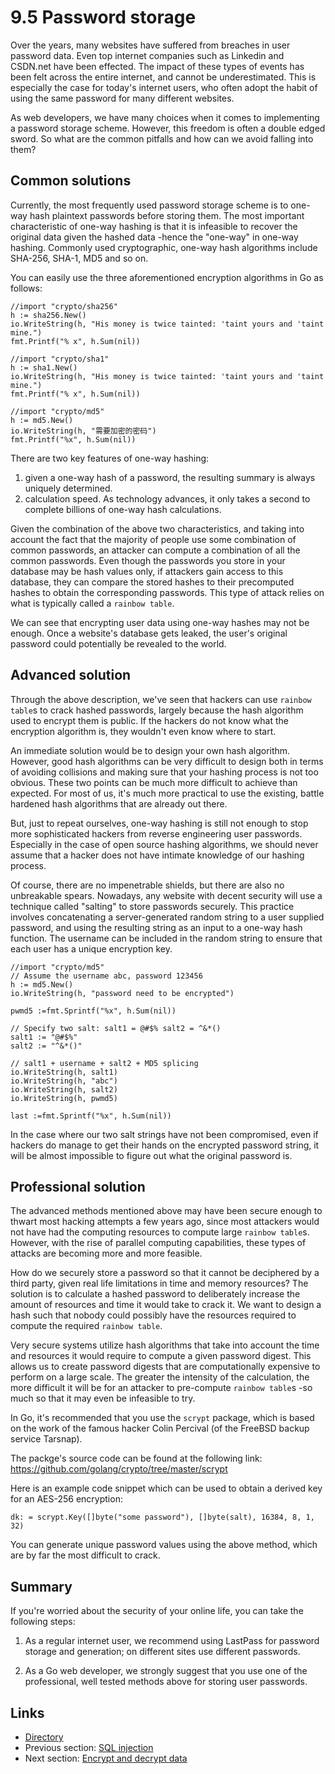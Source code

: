 # 9.5 Password storage

Over the years, many websites have suffered from breaches in user password data. Even top internet companies such as Linkedin and CSDN.net have been effected. The impact of these types of events has been felt across the entire internet, and cannot be underestimated. This is especially the case for today's internet users, who often adopt the habit of using the same password for many different websites.

As web developers, we have many choices when it comes to implementing a password storage scheme. However, this freedom is often a double edged sword. So what are the common pitfalls and how can we avoid falling into them?

## Common solutions

Currently, the most frequently used password storage scheme is to one-way hash plaintext passwords before storing them. The most important characteristic of one-way hashing is that it is infeasible to recover the original data given the hashed data -hence the "one-way" in one-way hashing. Commonly used cryptographic, one-way hash algorithms include SHA-256, SHA-1, MD5 and so on.

You can easily use the three aforementioned encryption algorithms in Go as follows:

	//import "crypto/sha256"
	h := sha256.New()
	io.WriteString(h, "His money is twice tainted: 'taint yours and 'taint mine.")
	fmt.Printf("% x", h.Sum(nil))

	//import "crypto/sha1"
	h := sha1.New()
	io.WriteString(h, "His money is twice tainted: 'taint yours and 'taint mine.")
	fmt.Printf("% x", h.Sum(nil))

	//import "crypto/md5"
	h := md5.New()
	io.WriteString(h, "需要加密的密码")
	fmt.Printf("%x", h.Sum(nil))

There are two key features of one-way hashing: 

1) given a one-way hash of a password, the resulting summary is always uniquely determined.
2) calculation speed. As technology advances, it only takes a second to complete billions of one-way hash calculations.

Given the combination of the above two characteristics, and taking into account the fact that the majority of people use some combination of common passwords, an attacker can compute a combination of all the common passwords. Even though the passwords you store in your database may be hash values only, if attackers gain access to this database, they can compare the stored hashes to their precomputed hashes to obtain the corresponding passwords. This type of attack relies on what is typically called a `rainbow table`.

We can see that encrypting user data using one-way hashes may not be enough. Once a website's database gets leaked, the user's original password could potentially be revealed to the world.

## Advanced solution

Through the above description, we've seen that hackers can use `rainbow table`s to crack hashed passwords, largely because the hash algorithm used to encrypt them is public. If the hackers do not know what the encryption algorithm is, they wouldn't even know where to start.

An immediate solution would be to design your own hash algorithm. However, good hash algorithms can be very difficult to design both in terms of avoiding collisions and making sure that your hashing process is not too obvious. These two points can be much more difficult to achieve than expected. For most of us, it's much more practical to use the existing, battle hardened hash algorithms that are already out there.

But, just to repeat ourselves, one-way hashing is still not enough to stop more sophisticated hackers from reverse engineering user passwords. Especially in the case of open source hashing algorithms, we should never assume that a hacker does not have intimate knowledge of our hashing process. 

Of course, there are no impenetrable shields, but there are also no unbreakable spears. Nowadays, any website with decent security will use a technique called "salting" to store passwords securely. This practice involves concatenating a server-generated random string to a user supplied password, and using the resulting string as an input to a one-way hash function. The username can be included in the random string to ensure that each user has a unique encryption key.

	//import "crypto/md5"
	// Assume the username abc, password 123456
	h := md5.New()
	io.WriteString(h, "password need to be encrypted")
	
	pwmd5 :=fmt.Sprintf("%x", h.Sum(nil))

	// Specify two salt: salt1 = @#$% salt2 = ^&*()
	salt1 := "@#$%"
	salt2 := "^&*()"

	// salt1 + username + salt2 + MD5 splicing
	io.WriteString(h, salt1)
	io.WriteString(h, "abc")
	io.WriteString(h, salt2)
	io.WriteString(h, pwmd5)

	last :=fmt.Sprintf("%x", h.Sum(nil))

In the case where our two salt strings have not been compromised, even if hackers do manage to get their hands on the encrypted password string, it will be almost impossible to figure out what the original password is.

## Professional solution

The advanced methods mentioned above may have been secure enough to thwart most hacking attempts a few years ago, since most attackers would not have had the computing resources to compute large `rainbow table`s. However, with the rise of parallel computing capabilities, these types of attacks are becoming more and more feasible.

 How do we securely store a password so that it cannot be deciphered by a third party, given real life limitations in time and memory resources? The solution is to calculate a hashed password to deliberately increase the amount of resources and time it would take to crack it. We want to design a hash such that nobody could possibly have the resources required to compute the required `rainbow table`.

Very secure systems utilize hash algorithms that take into account the time and resources it would require to compute a given password digest. This allows us to create password digests that are computationally expensive to perform on a large scale. The greater the intensity of the calculation, the more difficult it will be for an attacker to pre-compute `rainbow table`s -so much so that it may even be infeasible to try.

In Go, it's recommended that you use the `scrypt` package, which is based on the work of the famous hacker Colin Percival (of the FreeBSD backup service Tarsnap).

The packge's source code can be found at the following link: https://github.com/golang/crypto/tree/master/scrypt

Here is an example code snippet which can be used to obtain a derived key for an AES-256 encryption: 

	dk: = scrypt.Key([]byte("some password"), []byte(salt), 16384, 8, 1, 32)

You can generate unique password values using the above method, which are by far the most difficult to crack.

## Summary

If you're worried about the security of your online life, you can take the following steps:

1) As a regular internet user, we recommend using LastPass for password storage and generation; on different sites use different passwords.

2) As a Go web developer, we strongly suggest that you use one of the professional, well tested methods above for storing user passwords.

## Links

- [Directory](preface.md)
- Previous section: [SQL injection](09.4.md)
- Next section: [Encrypt and decrypt data](09.6.md)
